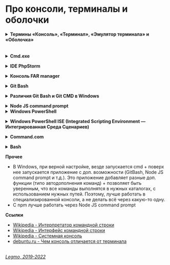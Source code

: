 # Про консоли, терминалы и оболочки #
 
<details><summary><b>Термины «Консоль», «Терминал», «Эмулятор терминала» и «Оболочка»</b></summary><p>

<b>Консоль</b>
- Командный интерпретатор, интерпретатор командной строки
- Программа, часть операционной системы. Обеспечивает базовые возможности управления компьютером посредством интерактивного ввода команд через интерфейс командной строки или последовательного исполнения пакетных командных файлов.
- Как правило, его функции сводятся к
  - возможности запускать другие программы
  - может содержать базовые команды ввода-вывода
  - может содержать свой простой скриптовый язык программирования.
- значение слова - доска с кнопками, пульт управления (“organ console”, то есть “пульт органа”, на ЭВМ - operator’s console)
- совокупность устройств, которые позволяет вам взаимодействовать с устройством.
- исторически: терминал, который подключен напрямую к компьютеру. Большинство терминалов были соединены неявно, но хотя бы один был подключен напрямую к компьютеру. Консоль было разрешено использовать строго определенному кругу лиц, так как она позволяла настраивать компьютер.
- консоль, это работа непосредственно с самим устройство, терминал - некая удаленная работа.
- В компьютере клавиатура и монитор, подключенные непосредственно к компьютеру, называются Консоль. Терминал подключен через последовательный пор (это не часть самого компьютера), а консоль - это устройство, которое есть у самого компьютера, его часть. У компьютера есть только одна консоль. Когда компьютер запускается, вся информация будет отображаться на консоли, но не на терминале. Другими словами, консоль является базовым устройством компьютера, а терминал - дополнительным устройством.
- В операционной системе компьютера информация, не связанная с терминалом, такая как сообщения ядра и сообщения фоновой службы, может отображаться на консоли, но не на терминале. Терминал, который может напрямую отображать системные сообщения, называется консолью, а остальные называются терминалами. В системе Linux эта концепция была размыта.Но в других UNIX-подобных системах существует четкая разница между виртуальным терминалом и консолью. Например, система freeBSD. В freebsd только первый «терминал» является настоящей консолью. (То есть виртуальный терминал получается нажатием alt + f1), независимо от того, на каком виртуальном терминале вы выполняете вышеуказанную команду (даже если она выполняется на псевдотерминале, подключенном через сеть). Внутренняя информация о системе, например, какой пользователь вошел в систему на каком терминале, система имеет любое серьезное предупреждение об ошибке и другую информацию, отображается на этой реальной консоли. Здесь концепция терминала и консоли четко различается.

<b>Терминал</b> 
  - сейчас: графическое окно (обычно) для запуска реальной оболочки (shell). Инструмент для просмотра оболочки, как разные браузеры (Firefox, Chrome) = инструменты для просмотра Internet. Надстройка над консолью
  - исторически: комбинация дисплея и клавиатуры, то есть физическое устройство. Раньше это была комбинация принтера и клавиатуры. Обычно несколько терминалов подключались к одному и тому же компьютеру. Таким образом возможно было работать нескольким пользователям за одним и тем же компьютером, причем каждому выделялась своя сессия, независимая от других. Терминал был назван так потому, что он находился на конце терминального кабеля (terminal end).

<b>Эмулятор</b>
  - gnome-terminal, xterm, etc... 
  - программа, предоставляющая функционал терминала.

<b>Оболочка (Shell)</b> 
  - это программа, которую вы используете для взаимодействия с компьютером. Интерпретатор командной строки.  Главное предназначение — запускать другие программы. Это может быть интерфейс командной строки или графический интерфейс. Bash - это оболочка. 
  - это программа, которая принимает ваши команды (ls , cd и т.д.) И обрабатывает их, выполняя встроенные функции (например, cd) или вызывая внешние программы (например, ls или gcc).
  - Terminal Emulator — GUI приложение, то есть окно в X Window System. Shell — это command line interpreter, то есть просто исполнитель команд, он не имеет графической оболочки. Если говорить совсем правильно, вы не запускаете Bash, вы запускаете Terminal Emulator, который запускает внутри себя Bash. Terminal Emulator и Bash — абсолютно 2 различные программы. Первая отвечает исключительно за ввод/вывод, вторая — за обработку команд.

<b>Про Linux</b>
  - в Linux сложилось так, что текстовой консолью (просто консолью) называют вот те 6 (обычно, но может быть до 63-х) текстовые сессии (экраны), которые вы можете переключать Ctrl+Alt+F2, Ctrl+Alt+F3 и т.д.
  - в одной (но может быть и несколько) из таких консолей (обычно Ctrl+Alt+F1 или Ctrl+Alt+F7) запущена сессия графического сервера X Window ... то что вы видите как GUI...
  - а в этой графической сессии, среди других GUI программ может быть запущены разные программы эмулятров терминала (gnome-terminal и мн. др.)
  - вот эти окна или вкладки эмулятров терминала можете называть терминал ... если не блюсти в тщательности терминологическую девственность ;-) ... потому что нет других терминалов в современном Linux
  - наконец, в серверном Linux может вообще не быть графики (X Window), а значит и терминалов, но там всегда и обязательно может быть до 63 текстовых консолей...

<b>Как связаны</b>
  - Консоль = программа, часть ОС. Интерпретирует введенные команды и выдает результат.
  - К консоли может быть подключен терминал (или эмулятор терминала).
  - В окне консоли или терминала запускается программа-оболочка. Эта программа принимает мои команды и выводит некий результат. 
  - 
    <br></p></details>
<br>
<br>

<details><summary><b>Cmd.exe</b></summary><p>

  - интерпретатор командной строки Windows
  - поставляется в комплекте с Windows
  - аналог COMMAND.COM, который используется в семействах MS-DOS и Windows 9x.
  - как запустить 
    - вызвать окно Run и набрать команду cmd. 
    - в меню Start кликнуть пиктограмму "Командная строка"
    - найти и запустить файл cmd в папке Windows/System32 

**Ссылки**
  - [Wikipedia - Cmd.exe](https://ru.wikipedia.org/wiki/Cmd.exe)
  - [zametkinapolyah.ru - CMD.exe. Как пользоваться интерпретатором командной строки Windows.](https://zametkinapolyah.ru/zametki-o-poleznyx-programmax/cmd-exe-komandnaya-stroka-windows.html)

<br></p></details>

<details><summary><b>IDE PhpStorm</b></summary><p>

  - Плагин в IDE PhpStorm. Позволяет прямо в IDE запускать команды для терминала
  - По-умолчанию терминалом для PhpStorm является стандартный терминал windows cmd.exe.
  - Можно изменить настройки на использование другого терминала File/Settings/Tools/Terminal
  - У меня стоит настройка "C:\Program Files\Git\bin\sh.exe" --login -i" + какая папка открывается при запуске (D:\Work\_Localsites\legmo_notes)

  **Ссылки**
  - [ru.stackoverflow.com - Настроить консоль phpStorm, чтобы были доступны unix-команды (как в Git bash)](https://ru.stackoverflow.com/questions/432445/%D0%9D%D0%B0%D1%81%D1%82%D1%80%D0%BE%D0%B8%D1%82%D1%8C-%D0%BA%D0%BE%D0%BD%D1%81%D0%BE%D0%BB%D1%8C-phpstorm-%D1%87%D1%82%D0%BE%D0%B1%D1%8B-%D0%B1%D1%8B%D0%BB%D0%B8-%D0%B4%D0%BE%D1%81%D1%82%D1%83%D0%BF%D0%BD%D1%8B-unix-%D0%BA%D0%BE%D0%BC%D0%B0%D0%BD%D0%B4%D1%8B-%D0%BA%D0%B0%D0%BA-%D0%B2-git-bash)
  - [JetBarins - Terminal PhpStorm](https://www.jetbrains.com/help/phpstorm/terminal-emulator.html)

<br></p></details>

<details><summary><b>Консоль FAR manager</b></summary><p>

  - FAR = консольный файловый менеджер для Windows
  - консоль = cmd в Windows. Также, сюда вписываются консольные команды при подключении к серверам по SSH (SFTP), FTP, WebDav
  - Есть много плагинов и всяких настроек.

<br></p></details>

<details><summary><b>Git Bash</b></summary><p>

  - Приложение для сред Microsoft Windows, эмулирующее работу командной строки Git
  - Пакет, который устанавливает в операционную систему Windows оболочку Bash (которая используется в Linux), некоторые распространенные утилиты Bash и систему Git.
  - Обычно ставится автоматически вместе с установкой Git для Windows

  **Ссылки**
  - [Bitbucket - Git Bash](https://www.atlassian.com/ru/git/tutorials/git-bash)
  - [Git. Краткое руководство по терминалу](https://github.com/netology-code/guides/blob/master/git-terminal/git-terminal.md)

<br></p></details>

<details><summary><b>Различия Git Bash и Git CMD в Windows</b></summary><p>

- Не бывает `git cmd` или `git bash`. Есть только сервисные утилиты, а точнее одна сервисная утилита с разными именами: `git-cmd.exe` и `git-bash.exe`.
- Оба эти exe-шника делают следующее:
  1. Инициализация переменных окружения (PATH, и пр.)
  2. Запуск терминала.
- Разница между ними только одна 
   - по умолчанию `git-bash.exe` запускает терминал `mintty` с `bash` внутри. 
   - `git-cmd.exe` запускает стандартный терминал Windows с `cmd.exe`. 
   - Более того, `git-cmd.exe` имеет ключик `--command=...` с помощью которого можно запустить `bash` вместо `cmd` при желании.
- `git.exe` это самостоятельная программа рядом с которой лежат все необходимые утилиты из пакета `msys` (например `ls`, `vim`, `sed`, и прочая), а недостающие утилиты можно "доставить" с помощью `pacman`. Предполагаемая проблема с "путями" не имеет оснований - все команды выполняет сам гит. `git add **/*.cpp` будет обрабатываться самим гитом.
- Реальные различия:
    1. Из командной строки `cmd.exe` несколько меняется синтаксис, т.к. `^` это управляющий символ `cmd.exe`. Например, вместо `git.exe rebase -i 2385397^1` нужно писать `git.exe rebase -i 2385397^^1`.
    2. Маски файлов, вроде вышеописанного `git add *.cpp` не "разворачиваются" в список файлов, то есть аргументы передаются без изменений и git самостоятельно выполняет поиск подходящих файлов. В итоге мы имеем ошибочное поведение когда `git add *.cpp` добавляет файлы из подкаталогов.
    3. В консоли `cmd.exe` (если только она не в ConEmu запущена) нельзя использовать 256 цветов в Vim.
<br>
<br>
  
  **Ссылки**
  - [Stackoverflow - Разница в использовании git cmd и git bash под windows](https://ru.stackoverflow.com/questions/512702/%D0%A0%D0%B0%D0%B7%D0%BD%D0%B8%D1%86%D0%B0-%D0%B2-%D0%B8%D1%81%D0%BF%D0%BE%D0%BB%D1%8C%D0%B7%D0%BE%D0%B2%D0%B0%D0%BD%D0%B8%D0%B8-git-cmd-%D0%B8-git-bash-%D0%BF%D0%BE%D0%B4-windows)

<br></p></details>

<details><summary><b>Node JS command prompt</b></summary><p>
<br></p></details>

<details><summary><b>Windows PowerShell</b></summary><p>

  - расширяемое средство автоматизации от Microsoft, состоит из
    - оболочки с интерфейсом командной строки
    - сопутствующего языка сценариев.
  - построен на базе .NET
  - Дополнительно предоставляет доступ к COM, WMI и ADSI, позволяет выполнять обычные команды командной строки
  - Скрипты Windows PowerShell хранятся в виде обычных текстовых файлов с расширением .ps1. Запустить их двойным кликом нельзя: нужно правой кнопкой мыши вызвать контекстное меню и выбрать пункт «Запустить в PowerShell»

**Ссылки**
  - [Habr - Что такое Windows PowerShell и с чем его едят? Часть 1: основные возможности](https://habr.com/ru/company/ruvds/blog/487876/)
  - [Windows PowerShell ISE и Windows PowerShell: в чем разница?](https://okzu.ru/windows-powershell-ise-i-windows-powershell-v-chem-raznicza/)

<br></p></details>

<details><summary><b>Windows PowerShell ISE (Integrated Scripting Environment — Интегрированная Среда Сценариев)</b></summary><p>
  
  - является полноценной средой разработки с поддерживающим вкладки и подсветку синтаксиса редактором кода, конструктором команд, встроенным отладчиком и другими программистскими радостями. Если в редакторе среды разработки после имени команды написать знак дефис, вы получите в выпадающем списке все доступные параметры с указанием типа.

**Ссылки**
  - [Windows PowerShell ISE и Windows PowerShell: в чем разница?](https://okzu.ru/windows-powershell-ise-i-windows-powershell-v-chem-raznicza/)

<br></p></details>

<details><summary><b>Command.com</b></summary><p>

  - интерпретатор командной строки в операционных системах DOS, OS/2, семейства Windows 9x и ряда других.
  - 2 режима работы
    - интерактивный, когда пользователь вводит с клавиатуры команды, которые немедленно выполняются.
    - пакетный, когда COMMAND.COM выполняет последовательность команд, заранее сохранённую в пакетном файле с расширением .BAT.

<br></p></details>

<details><summary><b>Bash</b></summary><p>

  - Одна из наиболее популярных современных разновидностей командной оболочки UNIX. Особенно популярна в среде Linux, где она часто используется в качестве предустановленной командной оболочки.
  - командный процессор, работающий, как правило, в интерактивном режиме в текстовом окне. Bash также может читать команды из файла, который называется скриптом (или сценарием)

  **Ссылки**
  - [Wikipedia - Bash](https://ru.wikipedia.org/wiki/Bash)

<br></p></details>


**Прочее**
  - В Windows, при верной настройке, везде запускается cmd + поверх нее запускается приложение с доп. возможности (GitBash, Node JS command prompt и т.д.). Это приложение добавляет разные доп. функции (типо автодополнения команд) + позволяет быть уверенным, что все команды выполнятся в нужных каталогах, с использованием нужных путей. Поэтому, лучше работать в специализированной консоли, а не делать всё через какую-то одну.
  - С npm лучше работать через Node JS command prompt


**Ссылки**
- [Wikipedia - Интерпретатор командной строки](https://ru.wikipedia.org/wiki/%D0%98%D0%BD%D1%82%D0%B5%D1%80%D0%BF%D1%80%D0%B5%D1%82%D0%B0%D1%82%D0%BE%D1%80_%D0%BA%D0%BE%D0%BC%D0%B0%D0%BD%D0%B4%D0%BD%D0%BE%D0%B9_%D1%81%D1%82%D1%80%D0%BE%D0%BA%D0%B8)
- [Wikipedia - Интерфейс командной строки](https://ru.wikipedia.org/wiki/%D0%98%D0%BD%D1%82%D0%B5%D1%80%D1%84%D0%B5%D0%B9%D1%81_%D0%BA%D0%BE%D0%BC%D0%B0%D0%BD%D0%B4%D0%BD%D0%BE%D0%B9_%D1%81%D1%82%D1%80%D0%BE%D0%BA%D0%B8)
- [Wikipedia - Системная консоль](https://ru.wikipedia.org/wiki/%D0%A1%D0%B8%D1%81%D1%82%D0%B5%D0%BC%D0%BD%D0%B0%D1%8F_%D0%BA%D0%BE%D0%BD%D1%81%D0%BE%D0%BB%D1%8C)
- [ debuntu.ru - Чем консоль отличается от терминала](https://debuntu.ru/a/chem-konsol-otlichaetsya-ot-terminala/)
  <br> 
  <br> 

*[Legmo, 2019-2022](https://github.com/Legmo/notes/)*